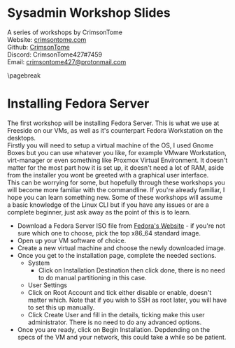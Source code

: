 # Sysadmin Workshop Slides

A series of workshops by CrimsonTome  
Website: [crimsontome.com](https://crimsontome.com)  
Github: [CrimsonTome](https://github.com/crimsontome)   
Discord: CrimsonTome427#7459  
Email: <crimsontome427@protonmail.com>  

\pagebreak

# Installing Fedora Server

The first workshop will be installing Fedora Server. This is what we use at Freeside on our VMs, as well as it's counterpart Fedora Workstation on the desktops.  
Firstly you will need to setup a virtual machine of the OS, I used Gnome Boxes but you can use whatever you like, for example VMware Workstation, virt-manager or even something like Proxmox Virtual Environment. It doesn't matter for the most part how it is set up, it doesn't need a lot of RAM, aside from the installer you wont be greeted with a graphical user interface.  
This can be worrying for some, but hopefully through these workshops you will become more familiar with the commandline. If you're already familiar, I hope you can learn something new. Some of these workshops will assume a basic knowledge of the Linux CLI but if you have any issues or are a complete beginner, just ask away as the point of this is to learn.  

- Download a Fedora Server ISO file from [Fedora's Website](https://getfedora.org/en/server/download/) - if you're not sure which one to choose, pick the top x86_64 standard image.
- Open up your VM software of choice.
- Create a new virtual machine and choose the newly downloaded image.
- Once you get to the installation page, complete the needed sections.
  - System
    - Click on Installation Destination then click done, there is no need to do manual partitioning in this case.
  -  User Settings
    - Click on Root Account and tick either disable or enable, doesn't matter which. Note that if you wish to SSH as root later, you will have to set this up manually.
    - Click Create User and fill in the details, ticking make this user administrator. There is no need to do any advanced options.
- Once you are ready, click on Begin Installation. Depdending on the specs of the VM and your network, this could take a while so be patient.